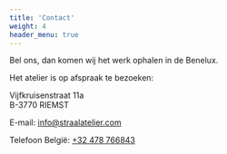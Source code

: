 ```yaml
---
title: 'Contact'
weight: 4
header_menu: true
---
```


Bel ons, dan komen wij het werk ophalen in de Benelux.

Het atelier is op afspraak te bezoeken:

Vijfkruisenstraat 11a  
B-3770 RIEMST

E-mail: [info@straalatelier.com](mailto:info@straalatelier.com)

Telefoon België: [+32 478 766843](tel:+32478766843)
